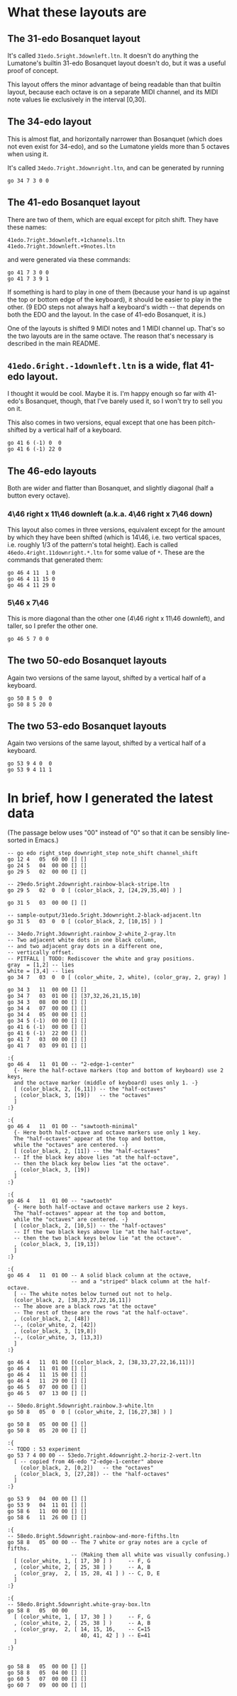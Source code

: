 # What these layouts are

## The 31-edo Bosanquet layout

It's called `31edo.5right.3downleft.ltn`.
It doesn't do anything the Lumatone's builtin
31-edo Bosanquet layout doesn't do,
but it was a useful proof of concept.

This layout offers the minor advantage of
being readable than that builtin layout,
because each octave is on a separate MIDI channel,
and its MIDI note values lie exclusively in the interval [0,30].

## The 34-edo layout

This is almost flat, and horizontally narrower than Bosanquet
(which does not even exist for 34-edo),
and so the Lumatone yields more than 5 octaves when using it.

It's called `34edo.7right.3downright.ltn`,
and can be generated by running
```
go 34 7 3 0 0
```

## The 41-edo Bosanquet layout

There are two of them, which are equal except for pitch shift.
They have these names:
```
41edo.7right.3downleft.+1channels.ltn
41edo.7right.3downleft.+9notes.ltn
```

and were generated via these commands:
```
go 41 7 3 0 0
go 41 7 3 9 1
```

If something is hard to play in one of them
(because your hand is up against the top or bottom edge of the keyboard),
it should be easier to play in the other.
(9 EDO steps not always half a keyboard's width --
that depends on both the EDO and the layout.
In the case of 41-edo Bosanquet, it is.)

One of the layouts is shifted 9 MIDI notes and 1 MIDI channel up.
That's so the two layouts are in the same octave.
The reason that's necessary is described in the main README.


## `41edo.6right.-1downleft.ltn` is a wide, flat 41-edo layout.

I thought it would be cool. Maybe it is.
I'm happy enough so far with 41-edo's Bosanquet, though,
that I've barely used it, so I won't try to sell you on it.

This also comes in two versions,
equal except that one has been pitch-shifted
by a vertical half of a keyboard.

```
go 41 6 (-1) 0  0
go 41 6 (-1) 22 0
```

## The 46-edo layouts

Both are wider and flatter than Bosanquet,
and slightly diagonal (half a button every octave).

### 4\46 right x 11\46 downleft (a.k.a. 4\46 right x 7\46 down)

This layout also comes in three versions,
equivalent except for the amount by which they have been shifted
(which is 14\46, i.e. two vertical spaces,
i.e. roughly 1/3 of the pattern's total height).
Each is called `46edo.4right.11downright.*.ltn`
for some value of `*`.
These are the commands that generated them:

```
go 46 4 11  1 0
go 46 4 11 15 0
go 46 4 11 29 0
```

### 5\46 x 7\46

This is more diagonal than the other one (4\46 right x 11\46 downleft),
and taller, so I prefer the other one.

```
go 46 5 7 0 0
```

## The two 50-edo Bosanquet layouts

Again two versions of the same layout,
shifted by a vertical half of a keyboard.

```
go 50 8 5 0  0
go 50 8 5 20 0
```

## The two 53-edo Bosanquet layouts

Again two versions of the same layout,
shifted by a vertical half of a keyboard.

```
go 53 9 4 0  0
go 53 9 4 11 1
```

# In brief, how I generated the latest data

(The passage below uses "00" instead of "0"
so that it can be sensibly line-sorted in Emacs.)

```
-- go edo right_step downright_step note_shift channel_shift
go 12 4   05  60 00 [] []
go 24 5   04  00 00 [] []
go 29 5   02  00 00 [] []

-- 29edo.5right.2downright.rainbow-black-stripe.ltn
go 29 5   02  0  0 [ (color_black, 2, [24,29,35,40] ) ]

go 31 5   03  00 00 [] []

-- sample-output/31edo.5right.3downright.2-black-adjacent.ltn
go 31 5   03  0  0 [ (color_black, 2, [10,15] ) ]

-- 34edo.7right.3downright.rainbow_2-white_2-gray.ltn
-- Two adjacent white dots in one black column,
-- and two adjacent gray dots in a different one,
-- vertically offset.
-- PITFALL | TODO: Rediscover the white and gray positions.
gray  = [1,2] -- lies
white = [3,4] -- lies
go 34 7   03  0  0 [ (color_white, 2, white), (color_gray, 2, gray) ]

go 34 3   11  00 00 [] []
go 34 7   03  01 00 [] [37,32,26,21,15,10]
go 34 3   08  00 00 [] []
go 34 4   07  00 00 [] []
go 34 4   05  00 00 [] []
go 34 5 (-1)  00 00 [] []
go 41 6 (-1)  00 00 [] []
go 41 6 (-1)  22 00 [] []
go 41 7   03  00 00 [] []
go 41 7   03  09 01 [] []

:{
go 46 4   11  01 00 -- "2-edge-1-center"
  {- Here the half-octave markers (top and bottom of keyboard) use 2 keys,
  and the octave marker (middle of keyboard) uses only 1. -}
  [ (color_black, 2, [6,11]) -- the "half-octaves"
  , (color_black, 3, [19])   -- the "octaves"
  ]
:}

:{
go 46 4   11  01 00 -- "sawtooth-minimal"
  {- Here both half-octave and octave markers use only 1 key.
  The "half-octaves" appear at the top and bottom,
  while the "octaves" are centered. -}
  [ (color_black, 2, [11]) -- the "half-octaves"
  -- If the black key above lies "at the half-octave",
  -- then the black key below lies "at the octave".
  , (color_black, 3, [19])
  ]
:}

:{
go 46 4   11  01 00 -- "sawtooth"
  {- Here both half-octave and octave markers use 2 keys.
  The "half-octaves" appear at the top and bottom,
  while the "octaves" are centered. -}
  [ (color_black, 2, [10,5]) -- the "half-octaves"
  -- If the two black keys above lie "at the half-octave",
  -- then the two black keys below lie "at the octave".
  , (color_black, 3, [19,13])
  ]
:}

:{
go 46 4   11  01 00 -- A solid black column at the octave,
                    -- and a "striped" black column at the half-octave.
  [ -- The white notes below turned out not to help.
  (color_black, 2, [38,33,27,22,16,11])
  -- The above are a black rows "at the octave"
  -- The rest of these are the rows "at the half-octave".
  , (color_black, 2, [48])
  --, (color_white, 2, [42])
  , (color_black, 3, [19,8])
  --, (color_white, 3, [13,3])
  ]
:}

go 46 4   11  01 00 [(color_black, 2, [38,33,27,22,16,11])]
go 46 4   11  01 00 [] []
go 46 4   11  15 00 [] []
go 46 4   11  29 00 [] []
go 46 5   07  00 00 [] []
go 46 5   07  13 00 [] []

-- 50edo.8right.5downright.rainbow.3-white.ltn
go 50 8   05  0  0 [ (color_white, 2, [16,27,38] ) ]

go 50 8   05  00 00 [] []
go 50 8   05  20 00 [] []

:{
-- TODO : 53 experiment
go 53 7 4 00 00 -- 53edo.7right.4downright.2-horiz-2-vert.ltn
  [ -- copied from 46-edo "2-edge-1-center" above
    (color_black, 2, [0,2])   -- the "octaves"
  , (color_black, 3, [27,28]) -- the "half-octaves"
  ]
:}

go 53 9   04  00 00 [] []
go 53 9   04  11 01 [] []
go 58 6   11  00 00 [] []
go 58 6   11  26 00 [] []

:{
-- 58edo.8right.5downright.rainbow-and-more-fifths.ltn
go 58 8   05  00 00 -- The 7 white or gray notes are a cycle of fifths.
                    -- (Making them all white was visually confusing.)
  [ (color_white, 1, [ 17, 30 ] )     -- F, G
  , (color_white, 2, [ 25, 38 ] )     -- A, B
  , (color_gray,  2, [ 15, 28, 41 ] ) -- C, D, E
  ]
:}

:{
-- 58edo.8right.5downright.white-gray-box.ltn
go 58 8   05  00 00
  [ (color_white, 1, [ 17, 30 ] )     -- F, G
  , (color_white, 2, [ 25, 38 ] )     -- A, B
  , (color_gray,  2, [ 14, 15, 16,    -- C=15
                       40, 41, 42 ] ) -- E=41
  ]
:}


go 58 8   05  00 00 [] []
go 58 8   05  04 00 [] []
go 60 5   07  00 00 [] []
go 60 7   09  00 00 [] []
```
